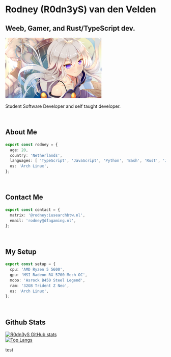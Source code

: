 # Rodney (R0dn3yS) van den Velden

## Weeb, Gamer, and Rust/TypeScript dev.

<img src="./resources/zero.png" width="60%" />

<br>

Student Software Developer and self taught developer.

<br>

## About Me 
```typescript
export const rodney = {
  age: 20,
  country: 'Netherlands',
  languages: [ 'TypeScript', 'JavaScript', 'Python', 'Bash', 'Rust', 'Java' ],
  os: 'Arch Linux',
};
```

<br>

## Contact Me
```typescript
export const contact = {
  matrix: '@rodney:iusearchbtw.nl',
  email: 'rodney@dfagaming.nl',
};
```

<br>

## My Setup
```typescript
export const setup = {
  cpu: 'AMD Ryzen 5 5600',
  gpu: 'MSI Radeon RX 5700 Mech OC',
  mobo: 'Asrock B450 Steel Legend',
  ram: '32GB Trident Z Neo',
  os: 'Arch Linux',
};
```

<br>

## Github Stats
[![R0dn3yS GitHub stats](https://github-readme-stats-git-masterrstaa-rickstaa.vercel.app/api?username=R0dn3yS&count_private=true&show_icons=true&theme=midnight-purple)](https://github.com/R0dn3yS)
<br>
[![Top Langs](https://github-readme-stats-git-masterrstaa-rickstaa.vercel.app/api/top-langs/?username=R0dn3yS&count_private=true&show_icons=true&theme=midnight-purple)](https://github.com/R0dn3yS)

test
